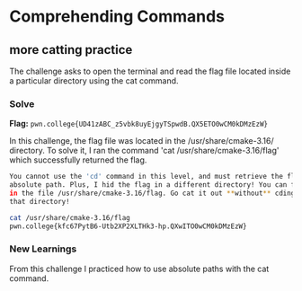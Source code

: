 # Comprehending Commands

## more catting practice
The challenge asks to open the terminal and read the flag file located inside a particular directory using the cat command.

### Solve
**Flag:** `pwn.college{UD41zABC_z5vbk8uyEjgyTSpwdB.QX5ETO0wCM0kDMzEzW}`

In this challenge, the flag file was located in the /usr/share/cmake-3.16/ directory.
To solve it, I ran the command 'cat /usr/share/cmake-3.16/flag' which successfully returned the flag.

```bash
You cannot use the 'cd' command in this level, and must retrieve the flag by 
absolute path. Plus, I hid the flag in a different directory! You can find it 
in the file /usr/share/cmake-3.16/flag. Go cat it out **without** cding into 
that directory!

cat /usr/share/cmake-3.16/flag
pwn.college{kfc67PytB6-Utb2XP2XLTHk3-hp.QXwITO0wCM0kDMzEzW}
```

### New Learnings
From this challenge I practiced how to use absolute paths with the cat command.
